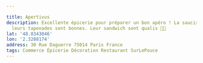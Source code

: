 ```yaml
---

title: Apertivus
description: Excellente épicerie pour préparer un bon apéro ! La saucisse sèche et
  leurs tapenades sont bonnes. Leur sandwich sont qualis 👌🏻
lat: '48.8343046'
lon: '2.3288174'
address: 30 Rue Daguerre 75014 Paris France
tags: Commerce Épicerie Décoration Restaurant SurLePouce
---
```


